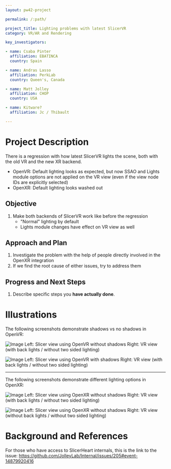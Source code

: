 ```yaml
---
layout: pw42-project

permalink: /:path/

project_title: Lighting problems with latest SlicerVR
category: VR/AR and Rendering

key_investigators:

- name: Csaba Pinter
  affiliation: EBATINCA
  country: Spain

- name: Andras Lasso
  affiliation: PerkLab
  country: Queen's, Canada

- name: Matt Jolley
  affiliation: CHOP
  country: USA

- name: Kitware?
  affiliation: Jc / Thibault

---
```


# Project Description

<!-- Add a short paragraph describing the project. -->


There is a regression with how latest SlicerVR lights the scene, both with the old VR and the new XR backend.
- OpenVR: Default lighting looks as expected, but now SSAO and Lights module options are not applied on the VR view (even if the view node IDs are explicitly selected)
- OpenXR: Default lighting looks washed out



## Objective

<!-- Describe here WHAT you would like to achieve (what you will have as end result). -->


1. Make both backends of SlicerVR work like before the regression
    * "Normal" lighting by default
    * Lights module changes have effect on VR view as well



## Approach and Plan

<!-- Describe here HOW you would like to achieve the objectives stated above. -->


1. Investigate the problem with the help of people directly involved in the OpenXR integration
2. If we find the root cause of either issues, try to address them



## Progress and Next Steps

<!-- Update this section as you make progress, describing of what you have ACTUALLY DONE.
     If there are specific steps that you could not complete then you can describe them here, too. -->


1. Describe specific steps you **have actually done**.




# Illustrations

<!-- Add pictures and links to videos that demonstrate what has been accomplished. -->


The following screenshots demonstrate shadows vs no shadows in OpenVR: 

![Image](https://github.com/user-attachments/assets/ac45a49c-078f-4661-a645-81994a1fcfc5)
Left: Slicer view using OpenVR without shadows 
Right: VR view (with back lights / without two sided lighting)

![Image](https://github.com/user-attachments/assets/f39ce58a-36a3-4f22-87e0-9a389a87eb2d)
Left: Slicer view using OpenVR with shadows
Right: VR view  (with back lights / without two sided lighting)


__________________________________________________________________________________________________________

The following screenshots demonstrate different lighting options in OpenXR: 

![Image](https://github.com/user-attachments/assets/a12e9d9a-6ce9-427e-b274-044118f1c1a3)
Left: Slicer view using OpenXR without shadows 
Right: VR view (with back lights / without two sided lighting) 

![Image](https://github.com/user-attachments/assets/750f488b-e02b-45ce-9772-762ae1924691)
Left: Slicer view using OpenXR without shadows 
Right: VR view (without back lights / without two sided lighting) 




# Background and References

<!-- If you developed any software, include link to the source code repository.
     If possible, also add links to sample data, and to any relevant publications. -->


For those who have access to SlicerHeart internals, this is the link to the issue: https://github.com/JolleyLab/Internal/issues/205#event-14879920416

